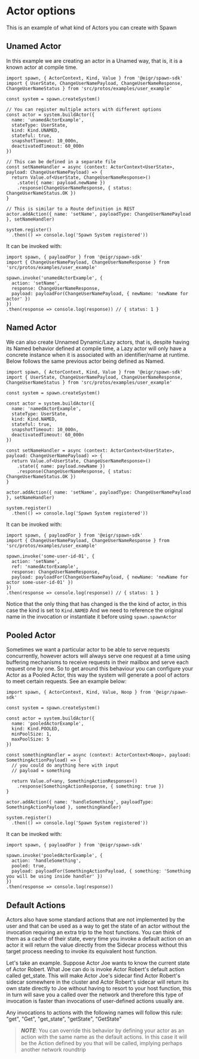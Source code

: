 # Actor options

This is an example of what kind of Actors you can create with Spawn

## Unamed Actor

In this example we are creating an actor in a Unamed way, that is, it is a known actor at compile time.

```TS
import spawn, { ActorContext, Kind, Value } from '@eigr/spawn-sdk'
import { UserState, ChangeUserNamePayload, ChangeUserNameResponse, ChangeUserNameStatus } from 'src/protos/examples/user_example'

const system = spawn.createSystem()

// You can register multiple actors with different options
const actor = system.buildActor({
  name: 'unamedActorExample',
  stateType: UserState,
  kind: Kind.UNAMED,
  stateful: true,
  snapshotTimeout: 10_000n,
  deactivatedTimeout: 60_000n
})

// This can be defined in a separate file
const setNameHandler = async (context: ActorContext<UserState>, payload: ChangeUserNamePayload) => {
  return Value.of<UserState, ChangeUserNameResponse>()
    .state({ name: payload.newName })
    .response(ChangeUserNameResponse, { status: ChangeUserNameStatus.OK })
}

// This is similar to a Route definition in REST
actor.addAction({ name: 'setName', payloadType: ChangeUserNamePayload }, setNameHandler)

system.register()
  .then(() => console.log('Spawn System registered'))
```

It can be invoked with:

```TS
import spawn, { payloadFor } from '@eigr/spawn-sdk'
import { ChangeUserNamePayload, ChangeUserNameResponse } from 'src/protos/examples/user_example'

spawn.invoke('unamedActorExample', {
  action: 'setName',
  response: ChangeUserNameResponse,
  payload: payloadFor(ChangeUserNamePayload, { newName: 'newName for actor' })
})
.then(response => console.log(response)) // { status: 1 }
```

## Named Actor

We can also create Unnamed Dynamic/Lazy actors, that is, despite having its Named behavior defined at compile time, a Lazy actor will only have a concrete instance when it is associated with an identifier/name at runtime. Below follows the same previous actor being defined as Named.

```TS
import spawn, { ActorContext, Kind, Value } from '@eigr/spawn-sdk'
import { UserState, ChangeUserNamePayload, ChangeUserNameResponse, ChangeUserNameStatus } from 'src/protos/examples/user_example'

const system = spawn.createSystem()

const actor = system.buildActor({
  name: 'namedActorExample',
  stateType: UserState,
  kind: Kind.NAMED,
  stateful: true,
  snapshotTimeout: 10_000n,
  deactivatedTimeout: 60_000n
})

const setNameHandler = async (context: ActorContext<UserState>, payload: ChangeUserNamePayload) => {
  return Value.of<UserState, ChangeUserNameResponse>()
    .state({ name: payload.newName })
    .response(ChangeUserNameResponse, { status: ChangeUserNameStatus.OK })
}

actor.addAction({ name: 'setName', payloadType: ChangeUserNamePayload }, setNameHandler)

system.register()
  .then(() => console.log('Spawn System registered'))
```

It can be invoked with:

```TS
import spawn, { payloadFor } from '@eigr/spawn-sdk'
import { ChangeUserNamePayload, ChangeUserNameResponse } from 'src/protos/examples/user_example'

spawn.invoke('some-user-id-01', {
  action: 'setName',
  ref: 'namedActorExample',
  response: ChangeUserNameResponse,
  payload: payloadFor(ChangeUserNamePayload, { newName: 'newName for actor some-user-id-01' })
})
.then(response => console.log(response)) // { status: 1 }
```

Notice that the only thing that has changed is the the kind of actor, in this case the kind is set to `Kind.NAMED`
And we need to reference the original name in the invocation or instantiate it before using `spawn.spawnActor`

## Pooled Actor

Sometimes we want a particular actor to be able to serve requests concurrently, however actors will always serve one request at a time using buffering mechanisms to receive requests in their mailbox and serve each request one by one. So to get around this behaviour you can configure your Actor as a Pooled Actor, this way the system will generate a pool of actors to meet certain requests. See an example below:

```TS
import spawn, { ActorContext, Kind, Value, Noop } from '@eigr/spawn-sdk'

const system = spawn.createSystem()

const actor = system.buildActor({
  name: 'pooledActorExample',
  kind: Kind.POOLED,
  minPoolSize: 1,
  maxPoolSize: 5
})

const somethingHandler = async (context: ActorContext<Noop>, payload: SomethingActionPayload) => {
  // you could do anything here with input
  // payload = something

  return Value.of<any, SomethingActionResponse>()
    .response(SomethingActionResponse, { something: true })
}

actor.addAction({ name: 'handleSomething', payloadType: SomethingActionPayload }, somethingHandler)

system.register()
  .then(() => console.log('Spawn System registered'))
```

It can be invoked with:

```TS
import spawn, { payloadFor } from '@eigr/spawn-sdk'

spawn.invoke('pooledActorExample', {
  action: 'handleSomething',
  pooled: true,
  payload: payloadFor(SomethingActionPayload, { something: 'Something you will be using inside handler' })
})
.then(response => console.log(response))
```

## Default Actions

Actors also have some standard actions that are not implemented by the user and that can be used as a way to get the state of an actor without the invocation requiring an extra trip to the host functions. You can think of them as a cache of their state, every time you invoke a default action on an actor it will return the value directly from the Sidecar process without this target process needing to invoke its equivalent host function.

Let's take an example. Suppose Actor Joe wants to know the current state of Actor Robert. What Joe can do is invoke Actor Robert's default action called get_state. This will make Actor Joe's sidecar find Actor Robert's sidecar somewhere in the cluster and Actor Robert's sidecar will return its own state directly to Joe without having to resort to your host function, this in turn will save you a called over the network and therefore this type of invocation is faster than invocations of user-defined actions usually are.

Any invocations to actions with the following names will follow this rule: "get", "Get", "get_state", "getState", "GetState"

> **_NOTE_**: You can override this behavior by defining your actor as an action with the same name as the default actions. In this case it will be the Action defined by you that will be called, implying perhaps another network roundtrip
